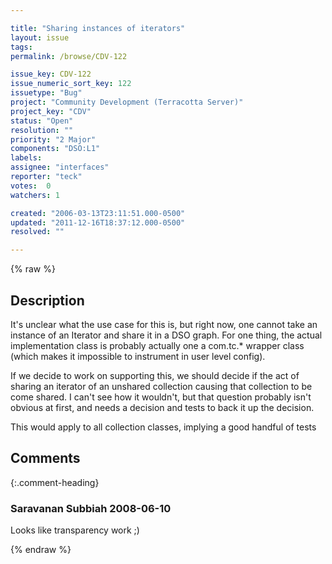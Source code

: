 ```yaml
---

title: "Sharing instances of iterators"
layout: issue
tags: 
permalink: /browse/CDV-122

issue_key: CDV-122
issue_numeric_sort_key: 122
issuetype: "Bug"
project: "Community Development (Terracotta Server)"
project_key: "CDV"
status: "Open"
resolution: ""
priority: "2 Major"
components: "DSO:L1"
labels: 
assignee: "interfaces"
reporter: "teck"
votes:  0
watchers: 1

created: "2006-03-13T23:11:51.000-0500"
updated: "2011-12-16T18:37:12.000-0500"
resolved: ""

---
```




{% raw %}



## Description

<div markdown="1" class="description">

It's unclear what the use case for this is, but right now, one cannot take an instance of an Iterator and share it in a DSO graph. For one thing, the actual implementation class is probably actually one a com.tc.\* wrapper class (which makes it impossible to instrument in user level config).

If we decide to work on supporting this, we should decide if the act of sharing an iterator of an unshared collection causing that collection to be come shared. I can't see how it wouldn't, but that question probably isn't obvious at first, and needs a decision and tests to back it up the decision. 

This would apply to all collection classes, implying a good handful of tests


</div>

## Comments


{:.comment-heading}
### **Saravanan Subbiah** <span class="date">2008-06-10</span>

<div markdown="1" class="comment">

Looks like transparency work ;)

</div>



{% endraw %}
